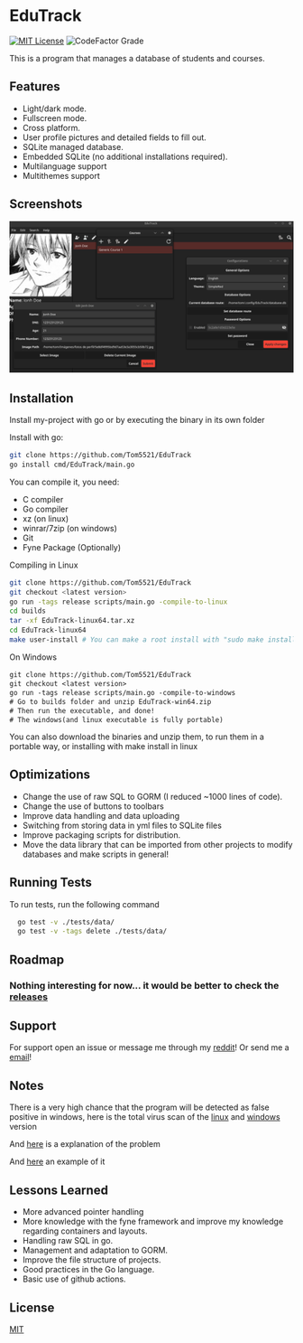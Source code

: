 
# EduTrack

[![MIT License](https://img.shields.io/badge/License-MIT-green.svg)](https://choosealicense.com/licenses/mit/)
![CodeFactor Grade](https://img.shields.io/codefactor/grade/github/Tom5521/EduTrack)

This is a program that manages a database of students and courses.

## Features

- Light/dark mode.
- Fullscreen mode.
- Cross platform.
- User profile pictures and detailed fields to fill out.
- SQLite managed database.
- Embedded SQLite (no additional installations required).
- Multilanguage support
- Multithemes support

## Screenshots

![App Screenshot](./screenshots/Screenshot.png)

## Installation

Install my-project with go or by executing the binary in its own folder

Install with go:

```bash
git clone https://github.com/Tom5521/EduTrack 
go install cmd/EduTrack/main.go
```

You can compile it, you need:

- C compiler
- Go compiler
- xz (on linux)
- winrar/7zip (on windows)
- Git
- Fyne Package (Optionally)

Compiling in Linux

```bash
git clone https://github.com/Tom5521/EduTrack
git checkout <latest version>
go run -tags release scripts/main.go -compile-to-linux
cd builds
tar -xf EduTrack-linux64.tar.xz
cd EduTrack-linux64
make user-install # You can make a root install with "sudo make install"
```

On Windows

```batch
git clone https://github.com/Tom5521/EduTrack
git checkout <latest version>
go run -tags release scripts/main.go -compile-to-windows
# Go to builds folder and unzip EduTrack-win64.zip
# Then run the executable, and done!
# The windows(and linux executable is fully portable)
```

You can also download the binaries and unzip them, to run them in a portable way,
or installing with make install in linux

## Optimizations

- Change the use of raw SQL to GORM (I reduced ~1000 lines of code).
- Change the use of buttons to toolbars
- Improve data handling and data uploading
- Switching from storing data in yml files to SQLite files
- Improve packaging scripts for distribution.
- Move the data library that can be imported from other projects to modify databases and make scripts in general!

## Running Tests

To run tests, run the following command

```bash
  go test -v ./tests/data/
  go test -v -tags delete ./tests/data/
```

## Roadmap

### Nothing interesting for now... it would be better to check the [releases](https://github.com/Tom5521/EduTrack/releases)

## Support

For support open an issue or message me through my [reddit](https://www.reddit.com/u/Sad-Technician3861)!
Or send me a [email](mailto:thomas.bored5521@gmail.com)!

## Notes

There is a very high chance that the program will be detected as false positive in windows,
here is the total virus scan of the
[linux](https://www.virustotal.com/gui/file/0a8fd17aa67cdd287cb95411c316032b633d5041cbbb6942a05c44e31af1dbd9)
and
[windows](https://www.virustotal.com/gui/file/5aacc038cd20e0f5187526e5073413291df5af35ceb8939b256bc0c0df3fc6b8)
version

And [here](https://go.dev/doc/faq#virus) is a explanation of the problem

And [here](https://www.reddit.com/r/golang/comments/189kd0x/running_for_range_loop_and_windows_defender_says/)
an example of it

## Lessons Learned

- More advanced pointer handling
- More knowledge with the fyne framework and improve my knowledge regarding containers and layouts.
- Handling raw SQL in go.
- Management and adaptation to GORM.
- Improve the file structure of projects.
- Good practices in the Go language.
- Basic use of github actions.

## License

[MIT](https://choosealicense.com/licenses/mit/)
